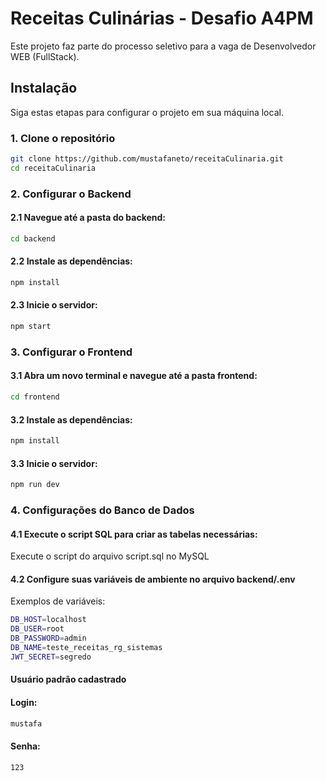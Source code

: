 # Receitas Culinárias - Desafio A4PM

Este projeto faz parte do processo seletivo para a vaga de Desenvolvedor WEB (FullStack).

## Instalação

Siga estas etapas para configurar o projeto em sua máquina local.

### 1. Clone o repositório

```sh
git clone https://github.com/mustafaneto/receitaCulinaria.git
cd receitaCulinaria
```

### 2. Configurar o Backend

#### 2.1 Navegue até a pasta do backend:

```sh
cd backend
```

#### 2.2 Instale as dependências:

```sh
npm install
```

#### 2.3 Inicie o servidor:

```sh
npm start
```

### 3. Configurar o Frontend

#### 3.1 Abra um novo terminal e navegue até a pasta frontend:

```sh
cd frontend
```

#### 3.2 Instale as dependências:

```sh
npm install
```

#### 3.3 Inicie o servidor:

```sh
npm run dev
```

### 4. Configurações do Banco de Dados

#### 4.1 Execute o script SQL para criar as tabelas necessárias:

Execute o script do arquivo script.sql no MySQL

#### 4.2 Configure suas variáveis de ambiente no arquivo backend/.env 

Exemplos de variáveis:

```sh
DB_HOST=localhost
DB_USER=root
DB_PASSWORD=admin
DB_NAME=teste_receitas_rg_sistemas
JWT_SECRET=segredo
```

#### Usuário padrão cadastrado

#### Login:

```sh
mustafa
```

#### Senha:

```sh
123
```
